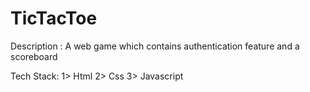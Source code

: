 # TicTacToe

Description : A web game which contains authentication feature and a scoreboard

Tech Stack:
1> Html
2> Css
3> Javascript
